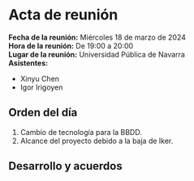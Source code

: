 # Acta de reunión
**Fecha de la reunión:** Miércoles 18 de marzo de 2024  
**Hora de la reunión:** De 19:00 a 20:00  
**Lugar de la reunión:** Universidad Pública de Navarra  
**Asistentes:**
- Xinyu Chen
- Igor Irigoyen
## Orden del día
1. Cambio de tecnología para la BBDD.
2. Alcance del proyecto debido a la baja de Iker.


## Desarrollo y acuerdos


